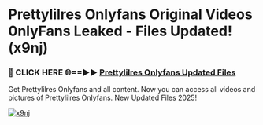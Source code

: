 # Prettylilres Onlyfans Original Videos 0nlyFans Leaked - Files Updated! (x9nj)

<h3>🔴 CLICK HERE 🌐==►► <a href="https://tinyurl.com/2m67pmp6" rel="nofollow">Prettylilres Onlyfans Updated Files</a></h3>

Get Prettylilres Onlyfans and all content. Now you can access all videos and pictures of Prettylilres Onlyfans. New Updated Files 2025!

[![x9nj](https://i.imgur.com/H4QAA4z.gif)](https://tinyurl.com/2m67pmp6)